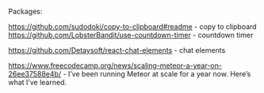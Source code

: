 Packages:

https://github.com/sudodoki/copy-to-clipboard#readme - copy to clipboard
https://github.com/LobsterBandit/use-countdown-timer - countdown timer

https://github.com/Detaysoft/react-chat-elements - chat elements

https://www.freecodecamp.org/news/scaling-meteor-a-year-on-26ee37588e4b/ - I’ve been running Meteor at scale for a year now. Here’s what I’ve learned.
